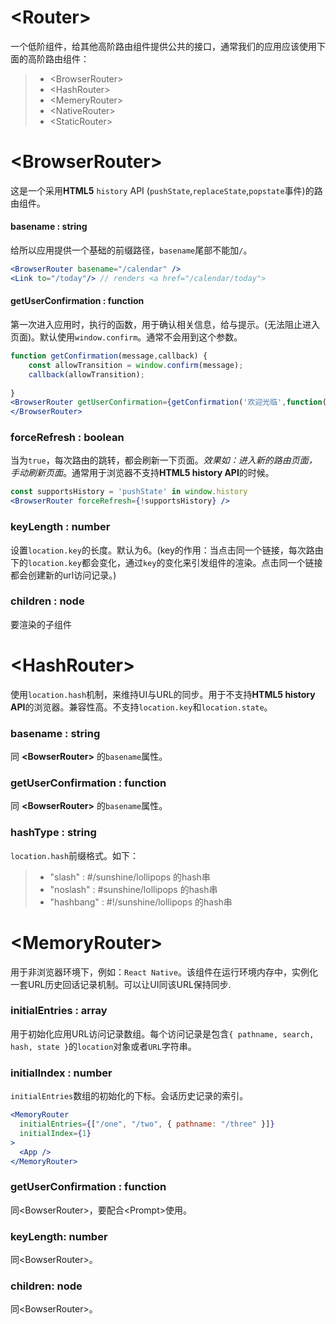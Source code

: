 # \<Router>
一个低阶组件，给其他高阶路由组件提供公共的接口，通常我们的应用应该使用下面的高阶路由组件：
> * <BrowserRouter\>
> * <HashRouter\>
> * <MemeryRouter\>
> * <NativeRouter\>
> * <StaticRouter\>

# \<BrowserRouter>
这是一个采用**HTML5** `history` API (`pushState`,`replaceState`,`popstate`事件)的路由组件。

#### basename : string
给所以应用提供一个基础的前缀路径，`basename`尾部不能加`/`。
```jsx
<BrowserRouter basename="/calendar" />
<Link to="/today"/> // renders <a href="/calendar/today">
```
#### getUserConfirmation : function
第一次进入应用时，执行的函数，用于确认相关信息，给与提示。(无法阻止进入页面)。默认使用`window.confirm`。通常不会用到这个参数。
```jsx
function getConfirmation(message,callback) {
    const allowTransition = window.confirm(message);
    callback(allowTransition);
    
}
<BrowserRouter getUserConfirmation={getConfirmation('欢迎光临',function(){})}>
</BrowserRouter>
```
### forceRefresh : boolean
当为`true`，每次路由的跳转，都会刷新一下页面。*效果如：进入新的路由页面，手动刷新页面*。通常用于浏览器不支持**HTML5 history API**的时候。
```jsx
const supportsHistory = 'pushState' in window.history
<BrowserRouter forceRefresh={!supportsHistory} />
```

### keyLength : number
设置`location.key`的长度。默认为6。(key的作用：当点击同一个链接，每次路由下的`location.key`都会变化，通过`key`的变化来引发组件的渲染。点击同一个链接都会创建新的url访问记录。)

### children : node
要渲染的子组件

# \<HashRouter>
使用`location.hash`机制，来维持UI与URL的同步。用于不支持**HTML5 history API**的浏览器。兼容性高。不支持`location.key`和`location.state`。

### basename : string
同 **\<BowserRouter>** 的`basename`属性。

### getUserConfirmation : function
同 **\<BowserRouter>** 的`basename`属性。

### hashType : string
`location.hash`前缀格式。如下：

> * "slash" : #/sunshine/lollipops 的hash串
> * "noslash" : #sunshine/lollipops 的hash串
> * "hashbang" : #!/sunshine/lollipops 的hash串

# \<MemoryRouter>
用于非浏览器环境下，例如：`React Native`。该组件在运行环境内存中，实例化一套URL历史回话记录机制。可以让UI同该URL保持同步.

### initialEntries : array
用于初始化应用URL访问记录数组。每个访问记录是包含`{ pathname, search, hash, state }`的`location`对象或者`URL`字符串。

### initialIndex : number
`initialEntries`数组的初始化的下标。会话历史记录的索引。
```jsx
<MemoryRouter
  initialEntries={["/one", "/two", { pathname: "/three" }]}
  initialIndex={1}
>
  <App />
</MemoryRouter>
```

### getUserConfirmation : function
同<BowserRouter\>，要配合<Prompt\>使用。

### keyLength: number
同<BowserRouter\>。

### children: node
同<BowserRouter\>。
